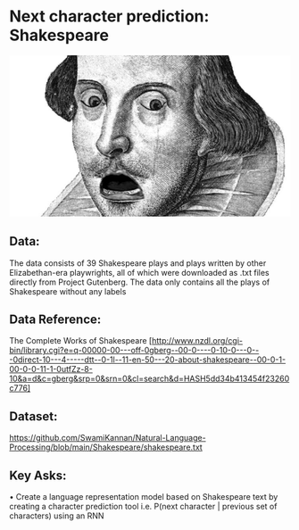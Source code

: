 # Next character prediction: Shakespeare

<p align="center">
<img src="https://github.com/SwamiKannan/Automatic-Shakespeare/blob/main/cover.jpg"
</p>

## Data:
The data consists of 39 Shakespeare plays and plays written by other Elizabethan-era playwrights, all of which were downloaded as .txt files directly from Project Gutenberg.
The data only contains all the plays of Shakespeare without any labels

## Data Reference:
The Complete Works of Shakespeare [http://www.nzdl.org/cgi-bin/library.cgi?e=q-00000-00---off-0gberg--00-0----0-10-0---0---0direct-10---4-----dtt--0-1l--11-en-50---20-about-shakespeare--00-0-1-00-0-0-11-1-0utfZz-8-10&a=d&c=gberg&srp=0&srn=0&cl=search&d=HASH5dd34b413454f23260c776]

## Dataset:
https://github.com/SwamiKannan/Natural-Language-Processing/blob/main/Shakespeare/shakespeare.txt

## Key Asks:
•	Create a language representation model based on Shakespeare text by creating a character prediction tool i.e. P(next character | previous set of characters) using an RNN
